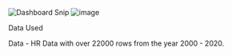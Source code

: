 ![Dashboard Snip](https://github.com/RajatPawar1297/HR---Dashboard---MySQL---PowerBI/assets/130127312/9eea8491-4969-4d20-9a1a-3d6736011e28)
![image](https://github.com/RajatPawar1297/HR---Dashboard---MySQL---PowerBI/assets/130127312/b5c7b85b-33e0-4e5d-afb4-dce4ac64bb9e)

Data Used

Data - HR Data with over 22000 rows from the year 2000 - 2020.
